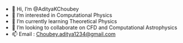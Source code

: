 - 👋 Hi, I’m @AdityaKChoubey
- 👀 I’m interested in Computational Physics
- 🌱 I’m currently learning Theoretical Physics
- 💞️ I’m looking to collaborate on CFD and Computational Astrophysics
- 📫 Email : Choubey.aditya1234@gmail.com


<!---
AdityaKChoubey/AdityaKChoubey is a ✨ special ✨ repository because its `README.md` (this file) appears on your GitHub profile.
You can click the Preview link to take a look at your changes.
--->
